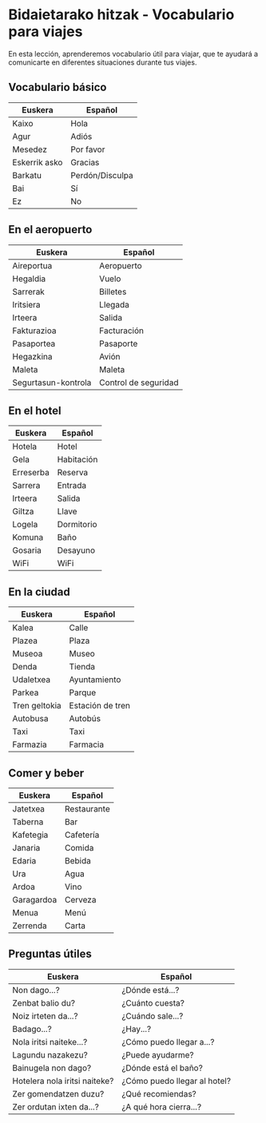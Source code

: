 # Bidaietarako hitzak - Vocabulario para viajes

En esta lección, aprenderemos vocabulario útil para viajar, que te ayudará a comunicarte en diferentes situaciones durante tus viajes.

## Vocabulario básico
|Euskera|Español|
|-------|-------|
|Kaixo|Hola|
|Agur|Adiós|
|Mesedez|Por favor|
|Eskerrik asko|Gracias|
|Barkatu|Perdón/Disculpa|
|Bai|Sí|
|Ez|No|

## En el aeropuerto
|Euskera|Español|
|-------|-------|
|Aireportua|Aeropuerto|
|Hegaldia|Vuelo|
|Sarrerak|Billetes|
|Iritsiera|Llegada|
|Irteera|Salida|
|Fakturazioa|Facturación|
|Pasaportea|Pasaporte|
|Hegazkina|Avión|
|Maleta|Maleta|
|Segurtasun-kontrola|Control de seguridad|

## En el hotel
|Euskera|Español|
|-------|-------|
|Hotela|Hotel|
|Gela|Habitación|
|Erreserba|Reserva|
|Sarrera|Entrada|
|Irteera|Salida|
|Giltza|Llave|
|Logela|Dormitorio|
|Komuna|Baño|
|Gosaria|Desayuno|
|WiFi|WiFi|

## En la ciudad
|Euskera|Español|
|-------|-------|
|Kalea|Calle|
|Plazea|Plaza|
|Museoa|Museo|
|Denda|Tienda|
|Udaletxea|Ayuntamiento|
|Parkea|Parque|
|Tren geltokia|Estación de tren|
|Autobusa|Autobús|
|Taxi|Taxi|
|Farmazia|Farmacia|

## Comer y beber
|Euskera|Español|
|-------|-------|
|Jatetxea|Restaurante|
|Taberna|Bar|
|Kafetegia|Cafetería|
|Janaria|Comida|
|Edaria|Bebida|
|Ura|Agua|
|Ardoa|Vino|
|Garagardoa|Cerveza|
|Menua|Menú|
|Zerrenda|Carta|

## Preguntas útiles
|Euskera|Español|
|-------|-------|
|Non dago...?|¿Dónde está...?|
|Zenbat balio du?|¿Cuánto cuesta?|
|Noiz irteten da...?|¿Cuándo sale...?|
|Badago...?|¿Hay...?|
|Nola iritsi naiteke...?|¿Cómo puedo llegar a...?|
|Lagundu nazakezu?|¿Puede ayudarme?|
|Bainugela non dago?|¿Dónde está el baño?|
|Hotelera nola iritsi naiteke?|¿Cómo puedo llegar al hotel?|
|Zer gomendatzen duzu?|¿Qué recomiendas?|
|Zer ordutan ixten da...?|¿A qué hora cierra...?|



